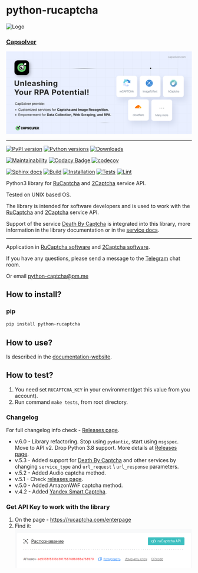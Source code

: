 # python-rucaptcha

![Logo](https://red-panda-dev.xyz/media/images/RuCaptchaHigh_zkkPoYF.original.png)

### [Capsolver](https://capsolver.com?utm_source=github&utm_medium=banner_github&utm_campaign=python-rucaptcha)

[![Capsolver](files/capsolver.png)](https://capsolver.com?utm_source=github&utm_medium=banner_github&utm_campaign=python-rucaptcha)

<hr>

[![PyPI version](https://badge.fury.io/py/python-rucaptcha.svg)](https://badge.fury.io/py/python-rucaptcha)
[![Python versions](https://img.shields.io/pypi/pyversions/python-rucaptcha.svg?logo=python&logoColor=FBE072)](https://badge.fury.io/py/python-rucaptcha)
[![Downloads](https://static.pepy.tech/badge/python-rucaptcha/month)](https://pepy.tech/project/python-rucaptcha)

[![Maintainability](https://api.codeclimate.com/v1/badges/aec93bb04a277cf0dde9/maintainability)](https://codeclimate.com/github/AndreiDrang/python-rucaptcha/maintainability)
[![Codacy Badge](https://app.codacy.com/project/badge/Grade/b4087362bd024b088b358b3e10e7a62f)](https://www.codacy.com/gh/AndreiDrang/python-rucaptcha/dashboard?utm_source=github.com&amp;utm_medium=referral&amp;utm_content=AndreiDrang/python-rucaptcha&amp;utm_campaign=Badge_Grade)
[![codecov](https://codecov.io/gh/AndreiDrang/python-rucaptcha/branch/master/graph/badge.svg?token=doybTUCfbD)](https://codecov.io/gh/AndreiDrang/python-rucaptcha)

[![Sphinx docs](https://github.com/AndreiDrang/python-rucaptcha/actions/workflows/sphinx.yml/badge.svg?branch=release)](https://github.com/AndreiDrang/python-rucaptcha/actions/workflows/sphinx.yml)
[![Build](https://github.com/AndreiDrang/python-rucaptcha/actions/workflows/build.yml/badge.svg?branch=master)](https://github.com/AndreiDrang/python-rucaptcha/actions/workflows/build.yml)
[![Installation](https://github.com/AndreiDrang/python-rucaptcha/actions/workflows/install.yml/badge.svg?branch=master)](https://github.com/AndreiDrang/python-rucaptcha/actions/workflows/install.yml)
[![Tests](https://github.com/AndreiDrang/python-rucaptcha/actions/workflows/test.yml/badge.svg?branch=master)](https://github.com/AndreiDrang/python-rucaptcha/actions/workflows/test.yml)
[![Lint](https://github.com/AndreiDrang/python-rucaptcha/actions/workflows/lint.yml/badge.svg?branch=master)](https://github.com/AndreiDrang/python-rucaptcha/actions/workflows/lint.yml)

Python3 library for [RuCaptcha](https://rucaptcha.com/) and [2Captcha](https://2captcha.com/) service API.

Tested on UNIX based OS.

The library is intended for software developers and is used to work with the [RuCaptcha](https://rucaptcha.com/) and [2Captcha](https://2captcha.com/) service API.

Support of the service [Death By Captcha](https://deathbycaptcha.com?refid=1237267242) is integrated into this library, more information in the library documentation or in the [service docs](https://deathbycaptcha.com/api/2captcha?refid=1237267242).
***

Application in [RuCaptcha software](https://rucaptcha.com/software/python-rucaptcha) and [2Captcha software](https://2captcha.com/software/python-rucaptcha).

If you have any questions, please send a message to the [Telegram](https://t.me/pythoncaptcha) chat room.

Or email python-captcha@pm.me

## How to install?

### pip

```bash
pip install python-rucaptcha
```


## How to use?

Is described in the [documentation-website](https://andreidrang.github.io/python-rucaptcha/).

## How to test?

1. You need set ``RUCAPTCHA_KEY`` in your environment(get this value from you account).
2. Run command ``make tests``, from root directory.


### Changelog

For full changelog info check - [Releases page](https://github.com/AndreiDrang/python-rucaptcha/releases).

- v.6.0 - Library refactoring. Stop using `pydantic`, start using `msgspec`. Move to API v2. Drop Python 3.8 support. More details at [Releases page](https://github.com/AndreiDrang/python-rucaptcha/releases). 
- v.5.3 - Added support for [Death By Captcha](https://www.deathbycaptcha.com?refid=1237267242) and other services by changing `service_type` and `url_request` \ `url_response` parameters.
- v.5.2 - Added Audio captcha method.
- v.5.1 - Check [releases page](https://github.com/AndreiDrang/python-rucaptcha/releases).
- v.5.0 - Added AmazonWAF captcha method.
- v.4.2 - Added [Yandex Smart Captcha](https://rucaptcha.com/api-rucaptcha#yandex).

### Get API Key to work with the library
1. On the page - https://rucaptcha.com/enterpage
2. Find it: ![img.png](https://github.com/AndreiDrang/python-rucaptcha/blob/master/files/img.png)
